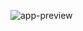
![app-preview]((https://github.com/PabloXT14/Ignite-Timer/raw/main/.github/images/ignite_timer-demonstration.gif))
